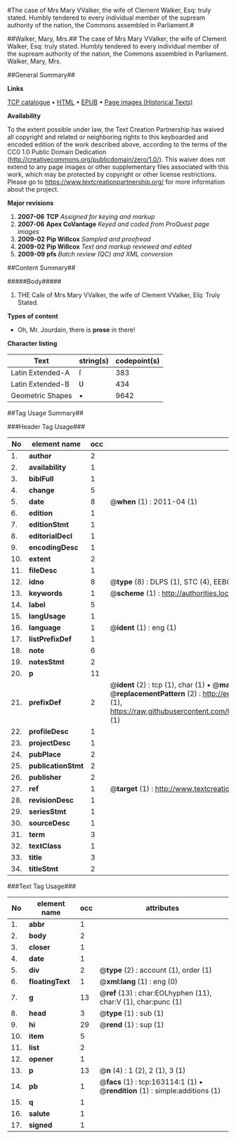 #The case of Mrs Mary VValker, the wife of Clement Walker, Esq: truly stated. Humbly tendered to every individual member of the supream authority of the nation, the Commons assembled in Parliament.#

##Walker, Mary, Mrs.##
The case of Mrs Mary VValker, the wife of Clement Walker, Esq: truly stated. Humbly tendered to every individual member of the supream authority of the nation, the Commons assembled in Parliament.
Walker, Mary, Mrs.

##General Summary##

**Links**

[TCP catalogue](http://www.ota.ox.ac.uk/tcp/)  • 
[HTML](http://tei.it.ox.ac.uk/tcp/Texts-HTML/free/A97/A97010.html)  • 
[EPUB](http://tei.it.ox.ac.uk/tcp/Texts-EPUB/free/A97/A97010.epub) • 
[Page images (Historical Texts)](https://historicaltexts.jisc.ac.uk/eebo-99870625e)

**Availability**

To the extent possible under law, the Text Creation Partnership has waived all copyright and related or neighboring rights to this keyboarded and encoded edition of the work described above, according to the terms of the CC0 1.0 Public Domain Dedication (http://creativecommons.org/publicdomain/zero/1.0/). This waiver does not extend to any page images or other supplementary files associated with this work, which may be protected by copyright or other license restrictions. Please go to https://www.textcreationpartnership.org/ for more information about the project.

**Major revisions**

1. __2007-06__ __TCP__ *Assigned for keying and markup*
1. __2007-06__ __Apex CoVantage__ *Keyed and coded from ProQuest page images*
1. __2009-02__ __Pip Willcox__ *Sampled and proofread*
1. __2009-02__ __Pip Willcox__ *Text and markup reviewed and edited*
1. __2009-09__ __pfs__ *Batch review (QC) and XML conversion*

##Content Summary##

#####Body#####

1. THE Caſe of Mrs Mary VValker, the wife of Clement VValker, Eſq: Truly Stated.

**Types of content**

  * Oh, Mr. Jourdain, there is **prose** in there!

**Character listing**


|Text|string(s)|codepoint(s)|
|---|---|---|
|Latin Extended-A|ſ|383|
|Latin Extended-B|Ʋ|434|
|Geometric Shapes|▪|9642|

##Tag Usage Summary##

###Header Tag Usage###

|No|element name|occ|attributes|
|---|---|---|---|
|1.|__author__|2||
|2.|__availability__|1||
|3.|__biblFull__|1||
|4.|__change__|5||
|5.|__date__|8| @__when__ (1) : 2011-04 (1)|
|6.|__edition__|1||
|7.|__editionStmt__|1||
|8.|__editorialDecl__|1||
|9.|__encodingDesc__|1||
|10.|__extent__|2||
|11.|__fileDesc__|1||
|12.|__idno__|8| @__type__ (8) : DLPS (1), STC (4), EEBO-CITATION (1), PROQUEST (1), VID (1)|
|13.|__keywords__|1| @__scheme__ (1) : http://authorities.loc.gov/ (1)|
|14.|__label__|5||
|15.|__langUsage__|1||
|16.|__language__|1| @__ident__ (1) : eng (1)|
|17.|__listPrefixDef__|1||
|18.|__note__|6||
|19.|__notesStmt__|2||
|20.|__p__|11||
|21.|__prefixDef__|2| @__ident__ (2) : tcp (1), char (1)  •  @__matchPattern__ (2) : ([0-9\-]+):([0-9IVX]+) (1), (.+) (1)  •  @__replacementPattern__ (2) : http://eebo.chadwyck.com/downloadtiff?vid=$1&page=$2 (1), https://raw.githubusercontent.com/textcreationpartnership/Texts/master/tcpchars.xml#$1 (1)|
|22.|__profileDesc__|1||
|23.|__projectDesc__|1||
|24.|__pubPlace__|2||
|25.|__publicationStmt__|2||
|26.|__publisher__|2||
|27.|__ref__|1| @__target__ (1) : http://www.textcreationpartnership.org/docs/. (1)|
|28.|__revisionDesc__|1||
|29.|__seriesStmt__|1||
|30.|__sourceDesc__|1||
|31.|__term__|3||
|32.|__textClass__|1||
|33.|__title__|3||
|34.|__titleStmt__|2||


###Text Tag Usage###

|No|element name|occ|attributes|
|---|---|---|---|
|1.|__abbr__|1||
|2.|__body__|2||
|3.|__closer__|1||
|4.|__date__|1||
|5.|__div__|2| @__type__ (2) : account (1), order (1)|
|6.|__floatingText__|1| @__xml:lang__ (1) : eng (0)|
|7.|__g__|13| @__ref__ (13) : char:EOLhyphen (11), char:V (1), char:punc (1)|
|8.|__head__|3| @__type__ (1) : sub (1)|
|9.|__hi__|29| @__rend__ (1) : sup (1)|
|10.|__item__|5||
|11.|__list__|2||
|12.|__opener__|1||
|13.|__p__|13| @__n__ (4) : 1 (2), 2 (1), 3 (1)|
|14.|__pb__|1| @__facs__ (1) : tcp:163114:1 (1)  •  @__rendition__ (1) : simple:additions (1)|
|15.|__q__|1||
|16.|__salute__|1||
|17.|__signed__|1||
